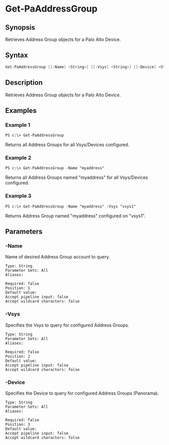 # Get-PaAddressGroup

## Synopsis

Retrieves Address Group objects for a Palo Alto Device.

## Syntax


```powershell
Get-PaAddressGroup [[-Name] <String>] [[-Vsys] <String>] [[-Device] <String>] 
```

## Description

Retrieves Address Group objects for a Palo Alto Device.

## Examples

### Example 1

```
PS c:\> Get-PaAddressGroup
```


Returns all Address Groups for all Vsys/Devices configured.










### Example 2

```
PS c:\> Get-PaAddressGroup -Name "myaddress"
```

Returns all Address Groups named "myaddress" for all Vsys/Devices configured.










### Example 3

```
PS c:\> Get-PaAddressGroup -Name "myaddress" -Vsys "vsys1"
```

Returns Address Group named "myaddress" configured on "vsys1".










## Parameters

### -Name

Name of desired Address Group account to query.

```asciidoc
Type: String
Parameter Sets: All
Aliases: 

Required: false
Position: 1
Default value: 
Accept pipeline input: false
Accept wildcard characters: false
```
### -Vsys

Specifies the Vsys to query for configured Address Groups.

```asciidoc
Type: String
Parameter Sets: All
Aliases: 

Required: false
Position: 2
Default value: 
Accept pipeline input: false
Accept wildcard characters: false
```
### -Device

Specifies the Device to query for configured Address Groups (Panorama).

```asciidoc
Type: String
Parameter Sets: All
Aliases: 

Required: false
Position: 3
Default value: 
Accept pipeline input: false
Accept wildcard characters: false
```



